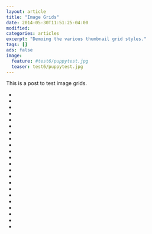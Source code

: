 ```yaml
---
layout: article
title: "Image Grids"
date: 2014-05-30T11:51:25-04:00
modified:
categories: articles
excerpt: "Demoing the various thumbnail grid styles."
tags: []
ads: false
image:
  feature: #test6/puppytest.jpg
  teaser: test6/puppytest.jpg
---
```


This is a post to test image grids.

<ul class="th-grid">
  <li>
    <a href="#"><img src="{{ site.url }}/images/test6/puppytest.jpg" alt=""></a>
  </li>
  <li>
    <a href="#"><img src="{{ site.url }}/images/test6/puppytestcrop.jpg" alt=""></a>
  </li>
  <li>
    <a href="#"><img src="{{ site.url }}/images/test6/puppytestflattened.jpg" alt=""></a>
  </li>
  <li>
    <a href="#"><img src="{{ site.url }}/images/test6/puppytestfuzzy.jpg" alt=""></a>
  </li>
  <li>
    <a href="#"><img src="{{ site.url }}/images/test6/puppytestgreenscale.jpg" alt=""></a>
  </li>
  <li>
    <a href="#"><img src="{{ site.url }}/images/test6/puppytestgreyscale.jpg" alt=""></a>
  </li>
  <li>
    <a href="#"><img src="{{ site.url }}/images/test6/puppytesthighcontrast.jpg" alt=""></a>
  </li>
  <li>
    <a href="#"><img src="{{ site.url }}/images/test6/puppytestoverlay.jpg" alt=""></a>
  </li>
  <li>
    <a href="#"><img src="{{ site.url }}/images/test6/puppytestrotated.jpg" alt=""></a>
  </li>
  <li>
    <a href="#"><img src="{{ site.url }}/images/test6/puppytestsharp.jpg" alt=""></a>
  </li>
  <li>
    <a href="#"><img src="{{ site.url }}/images/test6/puppytestsmall.jpg" alt=""></a>
  </li>
  <li>
    <a href="#"><img src="{{ site.url }}/images/test6/puppytestsquished.jpg" alt=""></a>
  </li>
  <li>
    <a href="#"><img src="{{ site.url }}/images/test6/puppytestupsidedown.jpg" alt=""></a>
  </li>
  <li>
    <a href="#"><img src="{{ site.url }}/images/test6/puppytestadultdecoy.jpg" alt=""></a>
  </li>
  <li>
    <a href="#"><img src="{{ site.url }}/images/test6/puppytestflippedupsidedown.jpg" alt=""></a>
  </li>
  <li>
    <a href="#"><img src="{{ site.url }}/images/test6/puppytestfliphorizontal.jpg" alt=""></a>
  </li>
  <li>
    <a href="#"><img src="{{ site.url }}/images/test6/puppytestflipXrotate90.jpg" alt=""></a>
  </li>
    <li>
    <a href="#"><img src="{{ site.url }}/images/test6/puppytestflipXrotate270.jpg" alt=""></a>
  </li>
    <li>
    <a href="#"><img src="{{ site.url }}/images/test6/puppytestborder.jpg" alt=""></a>
  </li>
  <li>
    <a href="#"><img src="{{ site.url }}/images/test6/featureless.jpg" alt=""></a>
  </li>
  <li>
    <a href="#"><img src="{{ site.url }}/images/test6/puppytestimage1.png" alt=""></a>
  </li>
  <li>
    <a href="#"><img src="{{ site.url }}/images/test6/puppytestimage2.png" alt=""></a>
  </li>
</ul>
